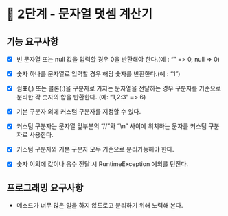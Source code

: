 # 🚀 2단계 - 문자열 덧셈 계산기

## 기능 요구사항
-[x] 빈 문자열 또는 null 값을 입력할 경우 0을 반환해야 한다.(예 : “” => 0, null => 0)
-[x] 숫자 하나를 문자열로 입력할 경우 해당 숫자를 반환한다.(예 : “1”)
-[x] 쉼표(,) 또는 콜론(:)을 구분자로 가지는 문자열을 전달하는 경우 구분자를 기준으로 분리한 각 숫자의 합을 반환한다. (예: “1,2:3” => 6)
-[x] 기본 구분자 외에 커스텀 구분자를 지정할 수 있다.
-[x] 커스텀 구분자는 문자열 앞부분의 “//”와 “\n” 사이에 위치하는 문자를 커스텀 구분자로 사용한다.
-[x] 커스텀 구분자와 기본 구분자 모두 기준으로 분리가능해야 한다.
-[x] 숫자 이외에 값이나 음수 전달 시 RuntimeException 예외를 던진다.


## 프로그래밍 요구사항
* 메소드가 너무 많은 일을 하지 않도로고 분리하기 위해 노력해 본다.